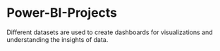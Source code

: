# Power-BI-Projects
Different datasets are used to create dashboards for visualizations and understanding the insights of data.
